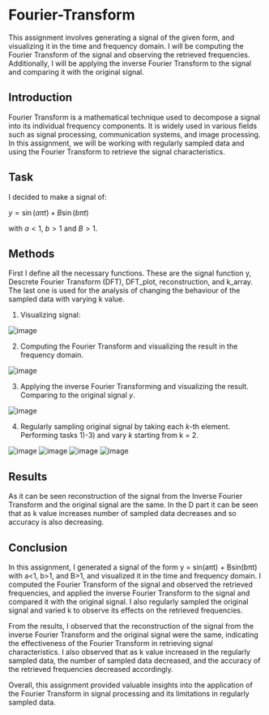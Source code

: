 # Fourier-Transform
This assignment involves generating a signal of the given form, and visualizing it in the time and frequency domain. I will be computing the Fourier Transform of the signal and observing the retrieved frequencies. Additionally, I will be applying the inverse Fourier Transform to the signal and comparing it with the original signal. 


## Introduction
Fourier Transform is a mathematical technique used to decompose a signal into its individual frequency components. It is widely used in various fields such as signal processing, communication systems, and image processing. In this assignment, we will be working with regularly sampled data and using the Fourier Transform to retrieve the signal characteristics.

## Task
I decided to make a signal of:


$y = \sin(a \pi t)+B \sin(b \pi t)$

with $a < 1$, $b>1$ and $B > 1$.

## Methods
First I define all the necessary functions. These are the signal function y, Descrete Fourier Transform (DFT), DFT_plot, reconstruction, and k_array. The last one is used for the analysis of changing the behaviour of the sampled data with varying k value.

1) Visualizing signal:

   
![image](https://github.com/leilaakisheva/Fourier-Transform/assets/128895782/292ce9f8-0ebe-414e-be86-95fb688b8146)


2) Computing the Fourier Transform and visualizing the result in the frequency domain.

   
![image](https://github.com/leilaakisheva/Fourier-Transform/assets/128895782/eab8f560-bad0-461f-981d-66aaff89a737)


3) Applying the inverse Fourier Transforming and visualizing the result. Comparing to the original signal $y$.


![image](https://github.com/leilaakisheva/Fourier-Transform/assets/128895782/26e90020-0b36-49e9-895a-dce76aacc3f7)


4) Regularly sampling original signal by taking each $k$-th element. Performing tasks 1)-3) and vary $k$ starting from k = 2.

    
![image](https://github.com/leilaakisheva/Fourier-Transform/assets/128895782/2862f3c1-cc14-45e7-a539-6e3c1b57bbaf)
![image](https://github.com/leilaakisheva/Fourier-Transform/assets/128895782/7d276e49-9e29-487c-979a-d834c86b426d)
![image](https://github.com/leilaakisheva/Fourier-Transform/assets/128895782/597073a0-3850-4388-b8bc-70274df38ce7)
![image](https://github.com/leilaakisheva/Fourier-Transform/assets/128895782/94cdbedc-d7d5-4c8d-a1d7-9da8135fef5c)


## Results
As it can be seen reconstruction of the signal from the Inverse Fourier Transform and the original signal are the same. In the D part it can be seen that as k value increases number of sampled data decreases and so accuracy is also decreasing.

## Conclusion
In this assignment, I generated a signal of the form y = sin(aπt) + Bsin(bπt) with a<1, b>1, and B>1, and visualized it in the time and frequency domain. I computed the Fourier Transform of the signal and observed the retrieved frequencies, and applied the inverse Fourier Transform to the signal and compared it with the original signal. I also regularly sampled the original signal and varied k to observe its effects on the retrieved frequencies.

From the results, I observed that the reconstruction of the signal from the inverse Fourier Transform and the original signal were the same, indicating the effectiveness of the Fourier Transform in retrieving signal characteristics. I also observed that as k value increased in the regularly sampled data, the number of sampled data decreased, and the accuracy of the retrieved frequencies decreased accordingly.

Overall, this assignment provided valuable insights into the application of the Fourier Transform in signal processing and its limitations in regularly sampled data.
